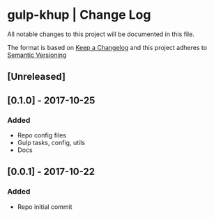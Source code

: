 # gulp-khup | Change Log
All notable changes to this project will be documented in this file.

The format is based on [Keep a Changelog](http://keepachangelog.com/en/1.0.0/)
and this project adheres to [Semantic Versioning](http://semver.org/spec/v2.0.0.html)

## [Unreleased]

## [0.1.0] - 2017-10-25
### Added
- Repo config files
- Gulp tasks, config, utils
- Docs

## [0.0.1] - 2017-10-22
### Added
- Repo initial commit
